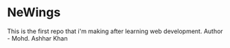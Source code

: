# NeWings
This is the first repo that i'm making after learning web development.
Author - Mohd. Ashhar Khan 
